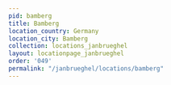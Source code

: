 ```yaml
---
pid: bamberg
title: Bamberg
location_country: Germany
location_city: Bamberg
collection: locations_janbrueghel
layout: locationpage_janbrueghel
order: '049'
permalink: "/janbrueghel/locations/bamberg"
---
```

